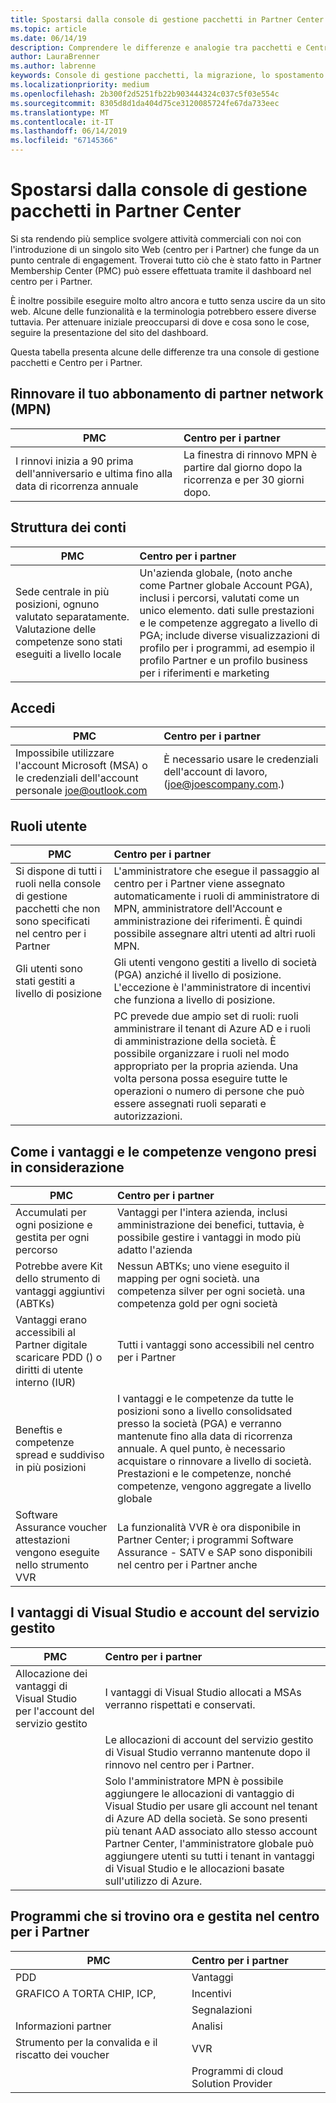 ```yaml
---
title: Spostarsi dalla console di gestione pacchetti in Partner Center | Centro per i partner
ms.topic: article
ms.date: 06/14/19
description: Comprendere le differenze e analogie tra pacchetti e Centro per i Partner
author: LauraBrenner
ms.author: labrenne
keywords: Console di gestione pacchetti, la migrazione, lo spostamento di Centro per i Partner
ms.localizationpriority: medium
ms.openlocfilehash: 2b300f2d5251fb22b903444324c037c5f03e554c
ms.sourcegitcommit: 8305d8d1da404d75ce3120085724fe67da733eec
ms.translationtype: MT
ms.contentlocale: it-IT
ms.lasthandoff: 06/14/2019
ms.locfileid: "67145366"
---
```

# <a name="moving-from-pmc-to-partner-center"></a>Spostarsi dalla console di gestione pacchetti in Partner Center

Si sta rendendo più semplice svolgere attività commerciali con noi con l'introduzione di un singolo sito Web (centro per i Partner) che funge da un punto centrale di engagement. Troverai tutto ciò che è stato fatto in Partner Membership Center (PMC) può essere effettuata tramite il dashboard nel centro per i Partner. 

È inoltre possibile eseguire molto altro ancora e tutto senza uscire da un sito web. Alcune delle funzionalità e la terminologia potrebbero essere diverse tuttavia. Per attenuare iniziale preoccuparsi di dove e cosa sono le cose, seguire la presentazione del sito del dashboard.

Questa tabella presenta alcune delle differenze tra una console di gestione pacchetti e Centro per i Partner.

## <a name="renewing-your-partner-network-mpn-membership"></a>Rinnovare il tuo abbonamento di partner network (MPN)

|**PMC**   |**Centro per i partner**|
|----------------------|:-----------------------------|
|I rinnovi inizia a 90 prima dell'anniversario e ultima fino alla data di ricorrenza annuale| La finestra di rinnovo MPN è partire dal giorno dopo la ricorrenza e per 30 giorni dopo.|

## <a name="account-structure"></a>Struttura dei conti

|**PMC**   |**Centro per i partner**|
|----------------------|:-----------------------------|
|Sede centrale in più posizioni, ognuno valutato separatamente. Valutazione delle competenze sono stati eseguiti a livello locale|Un'azienda globale, (noto anche come Partner globale Account PGA), inclusi i percorsi, valutati come un unico elemento. dati sulle prestazioni e le competenze aggregato a livello di PGA; include diverse visualizzazioni di profilo per i programmi, ad esempio il profilo Partner e un profilo business per i riferimenti e marketing|

## <a name="sign-in"></a>Accedi

|**PMC**   |**Centro per i partner**|
|----------------------|:-----------------------------|
|Impossibile utilizzare l'account Microsoft (MSA) o le credenziali dell'account personale joe@outlook.com|È necessario usare le credenziali dell'account di lavoro, (joe@joescompany.com.)|

## <a name="user-roles"></a>Ruoli utente

|**PMC**   |**Centro per i partner**|
|----------------------|:-----------------------------|
|Si dispone di tutti i ruoli nella console di gestione pacchetti che non sono specificati nel centro per i Partner|L'amministratore che esegue il passaggio al centro per i Partner viene assegnato automaticamente i ruoli di amministratore di MPN, amministratore dell'Account e amministrazione dei riferimenti. È quindi possibile assegnare altri utenti ad altri ruoli MPN.|
|Gli utenti sono stati gestiti a livello di posizione|Gli utenti vengono gestiti a livello di società (PGA) anziché il livello di posizione. L'eccezione è l'amministratore di incentivi che funziona a livello di posizione.|
|   |PC prevede due ampio set di ruoli: ruoli amministrare il tenant di Azure AD e i ruoli di amministrazione della società. È possibile organizzare i ruoli nel modo appropriato per la propria azienda. Una volta persona possa eseguire tutte le operazioni o numero di persone che può essere assegnati ruoli separati e autorizzazioni. 

## <a name="how-benefits-and-competencies-are-accounted-for"></a>Come i vantaggi e le competenze vengono presi in considerazione

|**PMC**   |**Centro per i partner**|
|----------------------|:-----------------------------|
|Accumulati per ogni posizione e gestita per ogni percorso|Vantaggi per l'intera azienda, inclusi amministrazione dei benefici, tuttavia, è possibile gestire i vantaggi in modo più adatto l'azienda |
|Potrebbe avere Kit dello strumento di vantaggi aggiuntivi (ABTKs)|Nessun ABTKs; uno viene eseguito il mapping per ogni società. una competenza silver per ogni società. una competenza gold per ogni società|
|Vantaggi erano accessibili al Partner digitale scaricare PDD () o diritti di utente interno (IUR)|Tutti i vantaggi sono accessibili nel centro per i Partner|
|Beneftis e competenze spread e suddiviso in più posizioni|I vantaggi e le competenze da tutte le posizioni sono a livello consolidsated presso la società (PGA) e verranno mantenute fino alla data di ricorrenza annuale. A quel punto, è necessario acquistare o rinnovare a livello di società. Prestazioni e le competenze, nonché competenze, vengono aggregate a livello globale|
|Software Assurance voucher attestazioni vengono eseguite nello strumento VVR|La funzionalità VVR è ora disponibile in Partner Center; i programmi Software Assurance - SATV e SAP sono disponibili nel centro per i Partner anche|

## <a name="visual-studio-benefits-and-msa"></a>I vantaggi di Visual Studio e account del servizio gestito

|**PMC**   |**Centro per i partner**   |
|-----------------|:-----------------|
|Allocazione dei vantaggi di Visual Studio per l'account del servizio gestito|I vantaggi di Visual Studio allocati a MSAs verranno rispettati e conservati.|
||Le allocazioni di account del servizio gestito di Visual Studio verranno mantenute dopo il rinnovo nel centro per i Partner.|
||Solo l'amministratore MPN è possibile aggiungere le allocazioni di vantaggio di Visual Studio per usare gli account nel tenant di Azure AD della società. Se sono presenti più tenant AAD associato allo stesso account Partner Center, l'amministratore globale può aggiungere utenti su tutti i tenant in vantaggi di Visual Studio e le allocazioni basate sull'utilizzo di Azure. |

## <a name="programs-now-located-and-managed-in-partner-center"></a>Programmi che si trovino ora e gestita nel centro per i Partner 

|**PMC**   |**Centro per i partner**|
|----------------------|:-----------------------------|
|PDD  |Vantaggi|
|GRAFICO A TORTA CHIP, ICP, | Incentivi|
||Segnalazioni|
|Informazioni partner| Analisi|
|Strumento per la convalida e il riscatto dei voucher| VVR |
|           |Programmi di cloud Solution Provider|

